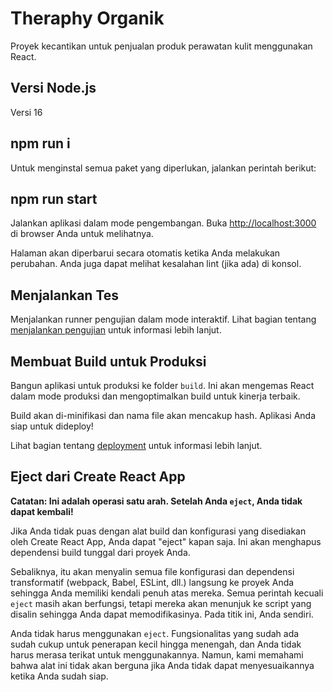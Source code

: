 # Theraphy Organik

Proyek kecantikan untuk penjualan produk perawatan kulit menggunakan React.

## Versi Node.js
Versi 16

## npm run i
Untuk menginstal semua paket yang diperlukan, jalankan perintah berikut:


## npm run start

Jalankan aplikasi dalam mode pengembangan. Buka [http://localhost:3000](http://localhost:3000) di browser Anda untuk melihatnya.


Halaman akan diperbarui secara otomatis ketika Anda melakukan perubahan. Anda juga dapat melihat kesalahan lint (jika ada) di konsol.

## Menjalankan Tes

Menjalankan runner pengujian dalam mode interaktif. Lihat bagian tentang [menjalankan pengujian](https://facebook.github.io/create-react-app/docs/running-tests) untuk informasi lebih lanjut.


## Membuat Build untuk Produksi

Bangun aplikasi untuk produksi ke folder `build`. Ini akan mengemas React dalam mode produksi dan mengoptimalkan build untuk kinerja terbaik.


Build akan di-minifikasi dan nama file akan mencakup hash. Aplikasi Anda siap untuk dideploy!

Lihat bagian tentang [deployment](https://facebook.github.io/create-react-app/docs/deployment) untuk informasi lebih lanjut.

## Eject dari Create React App

**Catatan: Ini adalah operasi satu arah. Setelah Anda `eject`, Anda tidak dapat kembali!**

Jika Anda tidak puas dengan alat build dan konfigurasi yang disediakan oleh Create React App, Anda dapat "eject" kapan saja. Ini akan menghapus dependensi build tunggal dari proyek Anda.

Sebaliknya, itu akan menyalin semua file konfigurasi dan dependensi transformatif (webpack, Babel, ESLint, dll.) langsung ke proyek Anda sehingga Anda memiliki kendali penuh atas mereka. Semua perintah kecuali `eject` masih akan berfungsi, tetapi mereka akan menunjuk ke script yang disalin sehingga Anda dapat memodifikasinya. Pada titik ini, Anda sendiri.

Anda tidak harus menggunakan `eject`. Fungsionalitas yang sudah ada sudah cukup untuk penerapan kecil hingga menengah, dan Anda tidak harus merasa terikat untuk menggunakannya. Namun, kami memahami bahwa alat ini tidak akan berguna jika Anda tidak dapat menyesuaikannya ketika Anda sudah siap.

